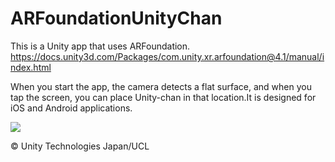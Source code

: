 # ARFoundationUnityChan
This is a Unity app that uses ARFoundation.  
https://docs.unity3d.com/Packages/com.unity.xr.arfoundation@4.1/manual/index.html

When you start the app, the camera detects a flat surface, and when you tap the screen, you can place Unity-chan in that location.It is designed for iOS and Android applications.  

[![](https://img.youtube.com/vi/qokauSDNhQ8/0.jpg)](https://www.youtube.com/watch?v=qokauSDNhQ8)

© Unity Technologies Japan/UCL
